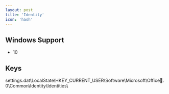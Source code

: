 ```yaml
---
layout: post
title: 'Identity'
icon: 'hash'
---
```


## Windows Support

- 10



## Keys

settings.dat\LocalState\HKEY_CURRENT_USER\Software\Microsoft\Office.0\Common\Identity\Identities\

